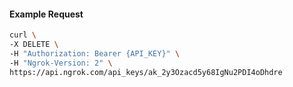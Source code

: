 <!-- Code generated for API Clients. DO NOT EDIT. -->

#### Example Request

```bash
curl \
-X DELETE \
-H "Authorization: Bearer {API_KEY}" \
-H "Ngrok-Version: 2" \
https://api.ngrok.com/api_keys/ak_2y3Ozacd5y68IgNu2PDI4oDhdre
```
